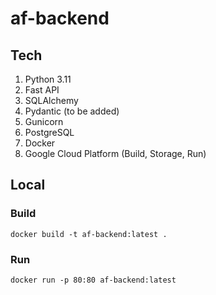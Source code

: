 # af-backend

## Tech

1. Python 3.11
2. Fast API
3. SQLAlchemy
4. Pydantic (to be added)
5. Gunicorn
6. PostgreSQL
7. Docker
8. Google Cloud Platform (Build, Storage, Run)


## Local

### Build

```commandline
docker build -t af-backend:latest .
```

### Run

```commandline
docker run -p 80:80 af-backend:latest
```
